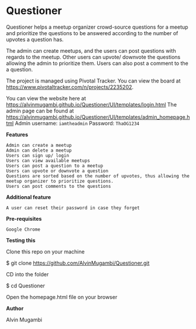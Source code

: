 # Questioner
Questioner helps a meetup organizer crowd-source questions for a meetup and prioritize the questions to be answered according to the number of upvotes a question has.

The admin can create meetups, and the users can post questions with regards to the meetup. Other users can upvote/ downvote the questions allowing the admin to prioritize them. Users can also post a comment to the a question.

The project is managed using Pivotal Tracker. You can view the board at https://www.pivotaltracker.com/n/projects/2235202.

You can view the website here at https://alvinmugambi.github.io/Questioner/UI/templates/login.html
The admin page can be found at https://alvinmugambi.github.io/Questioner/UI/templates/admin_homepage.html
Admin username: `iamtheadmin`
Password: `ThaOG1234`

**Features**

    Admin can create a meetup
    Admin can delete a meetup
    Users can sign up/ login
    Users can view available meetups
    Users can post a question to a meetup
    Users can upvote or downvote a question
    Questions are sorted based on the number of upvotes, thus allowing the meetup organizer to prioritize questions.
    Users can post comments to the questions

**Additional feature**

    A user can reset their password in case they forget

**Pre-requisites**

    Google Chrome

**Testing this**

Clone this repo on your machine

$ git clone https://github.com/AlvinMugambi/Questioner.git

CD into the folder

$ cd Questioner

Open the homepage.html file on your browser

**Author**

Alvin Mugambi
